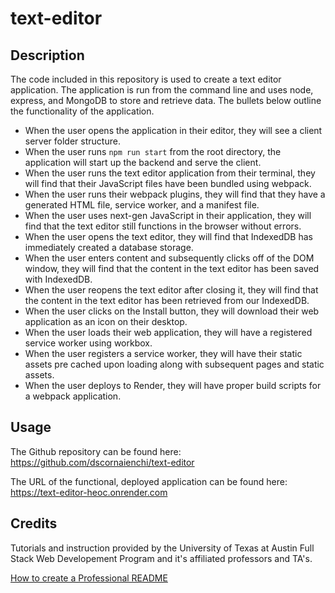 # text-editor

## Description
The code included in this repository is used to create a text editor application. The application is run from the command line and uses node, express, and MongoDB to store and retrieve data. The bullets below outline the functionality of the application.
* When the user opens the application in their editor, they will see a client server folder structure.
* When the user runs `npm run start` from the root directory, the application will start up the backend and serve the client.
* When the user runs the text editor application from their terminal, they will find that their JavaScript files have been bundled using webpack.
* When the user runs their webpack plugins, they will find that they have a generated HTML file, service worker, and a manifest file.
* When the user uses next-gen JavaScript in their application, they will find that the text editor still functions in the browser without errors.
* When the user opens the text editor, they will find that IndexedDB has immediately created a database storage.
* When the user enters content and subsequently clicks off of the DOM window, they will find that the content in the text editor has been saved with IndexedDB.
* When the user reopens the text editor after closing it, they will find that the content in the text editor has been retrieved from our IndexedDB.
* When the user clicks on the Install button, they will download their web application as an icon on their desktop.
* When the user loads their web application, they will have a registered service worker using workbox.
* When the user registers a service worker, they will have their static assets pre cached upon loading along with subsequent pages and static assets.
* When the user deploys to Render, they will have proper build scripts for a webpack application.

## Usage

The Github repository can be found here: https://github.com/dscornaienchi/text-editor

The URL of the functional, deployed application can be found here: https://text-editor-heoc.onrender.com 

## Credits

Tutorials and instruction provided by the University of Texas at Austin Full Stack Web Developement Program and it's affiliated professors and TA's. 

[How to create a Professional README](https://coding-boot-camp.github.io/full-stack/github/professional-readme-guide)